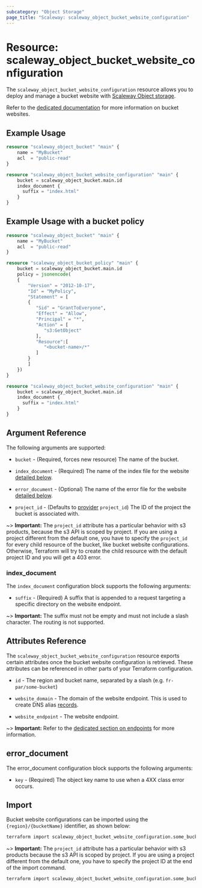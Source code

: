 ```yaml
---
subcategory: "Object Storage"
page_title: "Scaleway: scaleway_object_bucket_website_configuration"
---
```


# Resource: scaleway_object_bucket_website_configuration

The `scaleway_object_bucket_website_configuration` resource allows you to deploy and manage a bucket website with [Scaleway Object storage](https://www.scaleway.com/en/docs/object-storage/).

Refer to the [dedicated documentation](https://www.scaleway.com/en/docs/object-storage/how-to/use-bucket-website/) for more information on bucket websites.

## Example Usage

```terraform
resource "scaleway_object_bucket" "main" {
    name = "MyBucket"
    acl  = "public-read"
}

resource "scaleway_object_bucket_website_configuration" "main" {
    bucket = scaleway_object_bucket.main.id
    index_document {
      suffix = "index.html"
    }
}
```

## Example Usage with a bucket policy

```terraform
resource "scaleway_object_bucket" "main" {
    name = "MyBucket"
    acl  = "public-read"
}

resource "scaleway_object_bucket_policy" "main" {
    bucket = scaleway_object_bucket.main.id
    policy = jsonencode(
    {
        "Version" = "2012-10-17",
        "Id" = "MyPolicy",
        "Statement" = [
        {
           "Sid" = "GrantToEveryone",
           "Effect" = "Allow",
           "Principal" = "*",
           "Action" = [
              "s3:GetObject"
           ],
           "Resource":[
              "<bucket-name>/*"
           ]
        }
        ]
    })
}

resource "scaleway_object_bucket_website_configuration" "main" {
    bucket = scaleway_object_bucket.main.id
    index_document {
      suffix = "index.html"
    }
}
```

## Argument Reference

The following arguments are supported:

* `bucket` - (Required, forces new resource) The name of the bucket.

* `index_document` - (Required) The name of the index file for the website [detailed below](#index_document).

* `error_document` - (Optional) The name of the error file for the website [detailed below](#error_document).

* `project_id` - (Defaults to [provider](../index.md#arguments-reference) `project_id`) The ID of the project the bucket is associated with.

~> **Important:** The `project_id` attribute has a particular behavior with s3 products, because the s3 API is scoped by project.
If you are using a project different from the default one, you have to specify the `project_id` for every child resource of the bucket,
like bucket website configurations. Otherwise, Terraform will try to create the child resource with the default project ID and you will get a 403 error.

### index_document

The `index_document` configuration block supports the following arguments:

* `suffix` - (Required) A suffix that is appended to a request targeting a specific directory on the website endpoint.

~> **Important:** The suffix must not be empty and must not include a slash character. The routing is not supported.

## Attributes Reference

The `scaleway_object_bucket_website_configuration` resource exports certain attributes once the bucket website configuration is retrieved. These attributes can be referenced in other parts of your Terraform configuration.

* `id` - The region and bucket name, separated by a slash (e.g. `fr-par/some-bucket`)

* `website_domain` - The domain of the website endpoint. This is used to create DNS alias [records](https://www.scaleway.com/en/docs/network/domains-and-dns/how-to/manage-dns-records/).

* `website_endpoint` - The website endpoint.

~> **Important:** Refer to the [dedicated section on endpoints](https://www.scaleway.com/en/docs/object-storage/concepts/#endpoint) for more information.

## error_document

The error_document configuration block supports the following arguments:

* `key` - (Required) The object key name to use when a 4XX class error occurs.

## Import

Bucket website configurations can be imported using the `{region}/{bucketName}` identifier, as shown below:

```bash
terraform import scaleway_object_bucket_website_configuration.some_bucket fr-par/some-bucket
```

~> **Important:** The `project_id` attribute has a particular behavior with s3 products because the s3 API is scoped by project.
If you are using a project different from the default one, you have to specify the project ID at the end of the import command.

```bash
terraform import scaleway_object_bucket_website_configuration.some_bucket fr-par/some-bucket@xxxxxxx-xxxx-xxxx-xxxx-xxxxxxxxx
```
